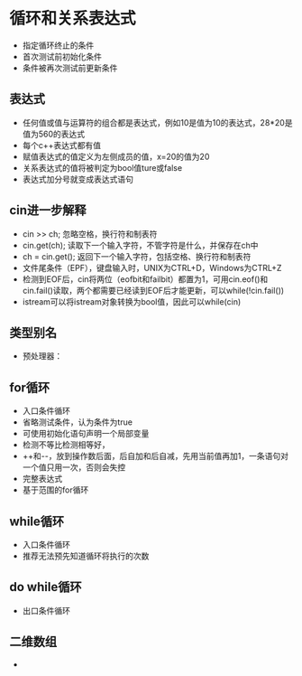 
# 循环和关系表达式
- 指定循环终止的条件
- 首次测试前初始化条件
- 条件被再次测试前更新条件

## 表达式
- 任何值或值与运算符的组合都是表达式，例如10是值为10的表达式，28*20是值为560的表达式
- 每个c++表达式都有值
- 赋值表达式的值定义为左侧成员的值，x=20的值为20
- 关系表达式的值将被判定为bool值ture或false
- 表达式加分号就变成表达式语句

## cin进一步解释
- cin >> ch; 忽略空格，换行符和制表符
- cin.get(ch); 读取下一个输入字符，不管字符是什么，并保存在ch中
- ch = cin.get(); 返回下一个输入字符，包括空格、换行符和制表符
- 文件尾条件（EPF），键盘输入时，UNIX为CTRL+D，Windows为CTRL+Z
- 检测到EOF后，cin将两位（eofbit和failbit）都置为1，可用cin.eof()和cin.fail()读取，两个都需要已经读到EOF后才能更新，可以while(!cin.fail())
- istream可以将istream对象转换为bool值，因此可以while(cin)

## 类型别名
- 预处理器： 
## for循环
- 入口条件循环
- 省略测试条件，认为条件为true
- 可使用初始化语句声明一个局部变量
- 检测不等比检测相等好，
- ++和--，放到操作数后面，后自加和后自减，先用当前值再加1，一条语句对一个值只用一次，否则会失控
- 完整表达式
- 基于范围的for循环

## while循环
- 入口条件循环
- 推荐无法预先知道循环将执行的次数

## do while循环
- 出口条件循环

## 二维数组
- 
